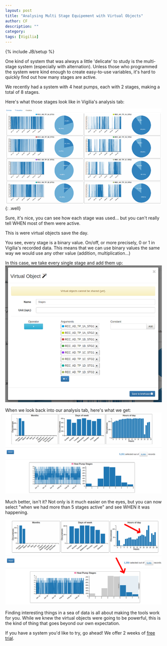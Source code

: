 ```yaml
---
layout: post
title: "Analysing Multi Stage Equipement with Virtual Objects"
author: CF
description: ""
category: 
tags: [Vigilia]
---
```

{% include JB/setup %}

One kind of system that was always a little 'delicate' to study is the
multi-stage system (especially with alternation). Unless those who
programmed the system were kind enough to create easy-to-use
variables, it's hard to quickly find out how many stages are active.

We recently had a system with 4 heat pumps, each with 2 stages, making
a total of 8 stages.

Here's what those stages look like in Vigilia's analysis tab:

![img](/images/multi-stage/individual-stages.png){: .well}

Sure, it's nice, you can see how each stage was used... but you can't
really tell WHEN most of them were active.

This is were virtual objects save the day.

You see, every stage is a binary value. On/off, or more precisely, 0
or 1 in Vigilia's recorded data. This means that we can use binary
values the same way we would use any other value (addition, multiplication...)

In this case, we take every single stage and add them up:
![img](/images/multi-stage/virtual-object-creation.png)



When we look back into our analysis tab, here's what we get:
![img](/images/multi-stage/stages-merged.png)




Much better, isn't it? Not only is it much easier on the eyes, but you
can now select "when we had more than 5 stages active" and see WHEN it
was happening.

![img](/images/multi-stage/stages-merged-filter.png)



Finding interesting things in a sea of data is all about making the
tools work for you. While we knew the virtual objects were going to be
powerful, this is the kind of thing that goes beyond our own
expectation.

If you have a system you'd like to try, go ahead! We offer 2 weeks of
[free trial](https://hvac.io/services/vigilia/pricing).


